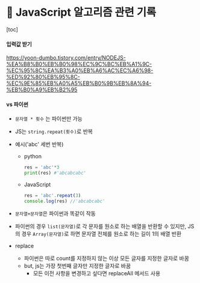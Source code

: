 # :memo: JavaScript 알고리즘 관련 기록

[toc]



#### 입력값 받기

https://yoon-dumbo.tistory.com/entry/NODEJS-%EA%B8%B0%EB%B0%98%EC%9C%BC%EB%A1%9C-%EC%95%8C%EA%B3%A0%EB%A6%AC%EC%A6%98-%ED%92%80%EB%95%8C-%EC%9E%85%EB%A0%A5%EB%B0%9B%EB%8A%94-%EB%B0%A9%EB%B2%95



#### vs 파이썬

- `문자열 * 횟수` 는 파이썬만 가능

- JS는 `string.repeat(횟수)`로 반복

- 예시('abc' 세번 반복)

  - python

    ```python
    res = 'abc'*3  
    print(res) #'abcabcabc'
    ```

  - JavaScript

    ```js
    res = 'abc'.repeat(3)
    console.log(res) //'abcabcabc'
    ```

- `문자열+문자열`은 파이썬과 똑같이 작동

- 파이썬의 경우 `list(문자열)`로 각 문자를 원소로 하는 배열을 반환할 수 있지만, JS의 경우 `Array(문자열)`로 하면 문자열 전체를 원소로 하는 길이 1의 배열 반환

- replace

  - 파이썬은 따로 count를 지정하지 않는 이상 모든 글자를 지정한 글자로 바꿈
  - but, js는 가장 첫번째 글자만 지정한 글자로 바꿈
    - 모든 이전 사항을 변경하고 싶다면 replaceAll 메서드 사용
